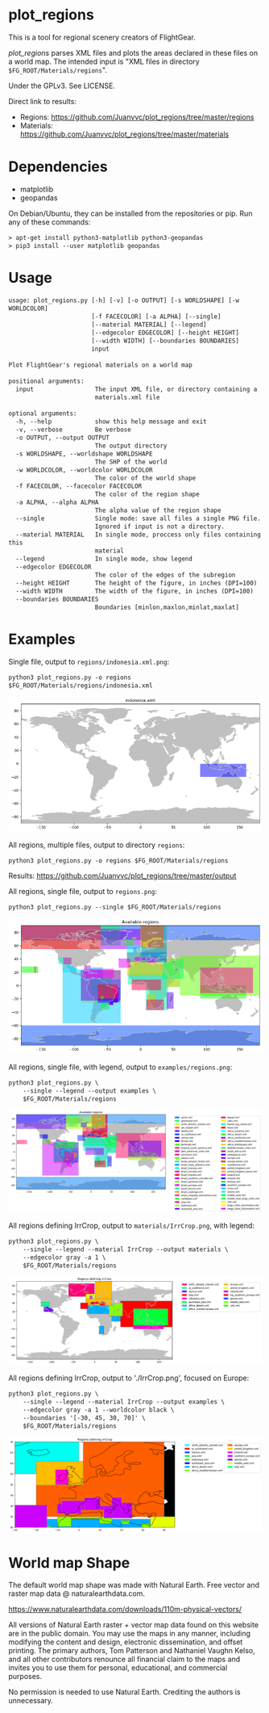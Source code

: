 # plot_regions

This is a tool for regional scenery creators of FlightGear.

*plot_regions* parses XML files and plots the areas declared in these files on a world map. The intended input is "XML files in directory `$FG_ROOT/Materials/regions`".

Under the GPLv3. See LICENSE.

Direct link to results:

- Regions: <https://github.com/Juanvvc/plot_regions/tree/master/regions>
- Materials: <https://github.com/Juanvvc/plot_regions/tree/master/materials>

# Dependencies

- matplotlib
- geopandas

On Debian/Ubuntu, they can be installed from the repositories or pip. Run any of these commands:

```
> apt-get install python3-matplotlib python3-geopandas
> pip3 install --user matplotlib geopandas
```

# Usage

```
usage: plot_regions.py [-h] [-v] [-o OUTPUT] [-s WORLDSHAPE] [-w WORLDCOLOR]
                       [-f FACECOLOR] [-a ALPHA] [--single]
                       [--material MATERIAL] [--legend]
                       [--edgecolor EDGECOLOR] [--height HEIGHT]
                       [--width WIDTH] [--boundaries BOUNDARIES]
                       input

Plot FlightGear's regional materials on a world map

positional arguments:
  input                 The input XML file, or directory containing a
                        materials.xml file

optional arguments:
  -h, --help            show this help message and exit
  -v, --verbose         Be verbose
  -o OUTPUT, --output OUTPUT
                        The output directory
  -s WORLDSHAPE, --worldshape WORLDSHAPE
                        The SHP of the world
  -w WORLDCOLOR, --worldcolor WORLDCOLOR
                        The color of the world shape
  -f FACECOLOR, --facecolor FACECOLOR
                        The color of the region shape
  -a ALPHA, --alpha ALPHA
                        The alpha value of the region shape
  --single              Single mode: save all files a single PNG file.
                        Ignored if input is not a directory.
  --material MATERIAL   In single mode, proccess only files containing this
                        material
  --legend              In single mode, show legend
  --edgecolor EDGECOLOR
                        The color of the edges of the subregion
  --height HEIGHT       The height of the figure, in inches (DPI=100)
  --width WIDTH         The width of the figure, in inches (DPI=100)
  --boundaries BOUNDARIES
                        Boundaries [minlon,maxlon,minlat,maxlat]
```

# Examples

Single file, output to `regions/indonesia.xml.png`:

```
python3 plot_regions.py -o regions $FG_ROOT/Materials/regions/indonesia.xml
```

![Indonesia](https://raw.githubusercontent.com/Juanvvc/plot_regions/master/regions/indonesia.xml.png)

All regions, multiple files, output to directory `regions`:

```
python3 plot_regions.py -o regions $FG_ROOT/Materials/regions
```

Results: <https://github.com/Juanvvc/plot_regions/tree/master/output>

All regions, single file, output to `regions.png`:

```
python3 plot_regions.py --single $FG_ROOT/Materials/regions
```

![All regions](https://raw.githubusercontent.com/Juanvvc/plot_regions/master/regions.png)

All regions, single file, with legend, output to `examples/regions.png`:

```
python3 plot_regions.py \
    --single --legend --output examples \
    $FG_ROOT/Materials/regions
```

![All regions, legend](https://raw.githubusercontent.com/Juanvvc/plot_regions/master/examples/regions.png)

All regions defining IrrCrop, output to `materials/IrrCrop.png`, with legend:

```
python3 plot_regions.py \
    --single --legend --material IrrCrop --output materials \
    --edgecolor gray -a 1 \
    $FG_ROOT/Materials/regions
```

![IrrCrop](https://raw.githubusercontent.com/Juanvvc/plot_regions/master/materials/IrrCrop.png)


All regions defining IrrCrop, output to './IrrCrop.png', focused on Europe:

```
python3 plot_regions.py \
    --single --legend --material IrrCrop --output examples \
    --edgecolor gray -a 1 --worldcolor black \
    --boundaries '[-30, 45, 30, 70]' \
    $FG_ROOT/Materials/regions
```

![IrrCrop Europe](https://raw.githubusercontent.com/Juanvvc/plot_regions/master/examples/IrrCrop.png)


# World map Shape

The default world map shape was made with Natural Earth. Free vector and raster map
data @ naturalearthdata.com.

<https://www.naturalearthdata.com/downloads/110m-physical-vectors/>

All versions of Natural Earth raster + vector map data found on this website
are in the public domain. You may use the maps in any manner, including
modifying the content and design, electronic dissemination, and offset
printing. The primary authors, Tom Patterson and Nathaniel Vaughn Kelso, and
all other contributors renounce all financial claim to the maps and invites you
to use them for personal, educational, and commercial purposes.

No permission is needed to use Natural Earth. Crediting the authors is
unnecessary.
